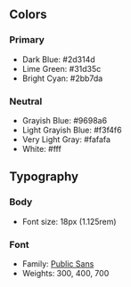 ## Colors

### Primary

- Dark Blue: #2d314d
- Lime Green: #31d35c
- Bright Cyan: #2bb7da

### Neutral

- Grayish Blue: #9698a6
- Light Grayish Blue: #f3f4f6
- Very Light Gray: #fafafa
- White: #fff

## Typography

### Body
- Font size: 18px (1.125rem)

### Font

- Family: [Public Sans](https://fonts.google.com/specimen/Public+Sans)
- Weights: 300, 400, 700